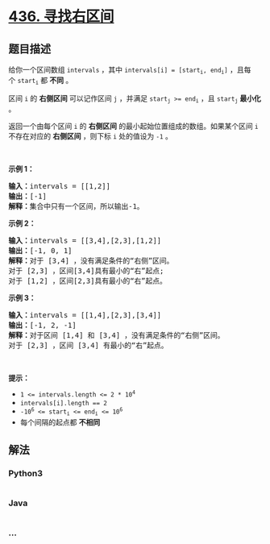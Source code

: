 # [436. 寻找右区间](https://leetcode-cn.com/problems/find-right-interval)



## 题目描述

<!-- 这里写题目描述 -->

<p>给你一个区间数组 <code>intervals</code> ，其中 <code>intervals[i] = [start<sub>i</sub>, end<sub>i</sub>]</code> ，且每个 <code>start<sub>i</sub></code> 都 <strong>不同</strong> 。</p>

<p>区间 <code>i</code> 的 <strong>右侧区间</strong> 可以记作区间 <code>j</code> ，并满足 <code>start<sub>j</sub></code><code> >= end<sub>i</sub></code> ，且 <code>start<sub>j</sub></code> <strong>最小化 </strong>。</p>

<p>返回一个由每个区间 <code>i</code> 的 <strong>右侧区间</strong> 的最小起始位置组成的数组。如果某个区间 <code>i</code> 不存在对应的 <strong>右侧区间</strong> ，则下标 <code>i</code> 处的值设为 <code>-1</code> 。</p>
 

<p><strong>示例 1：</strong></p>

<pre>
<strong>输入：</strong>intervals = [[1,2]]
<strong>输出：</strong>[-1]
<strong>解释：</strong>集合中只有一个区间，所以输出-1。
</pre>

<p><strong>示例 2：</strong></p>

<pre>
<strong>输入：</strong>intervals = [[3,4],[2,3],[1,2]]
<strong>输出：</strong>[-1, 0, 1]
<strong>解释：</strong>对于 [3,4] ，没有满足条件的“右侧”区间。
对于 [2,3] ，区间[3,4]具有最小的“右”起点;
对于 [1,2] ，区间[2,3]具有最小的“右”起点。
</pre>

<p><strong>示例 3：</strong></p>

<pre>
<strong>输入：</strong>intervals = [[1,4],[2,3],[3,4]]
<strong>输出：</strong>[-1, 2, -1]
<strong>解释：</strong>对于区间 [1,4] 和 [3,4] ，没有满足条件的“右侧”区间。
对于 [2,3] ，区间 [3,4] 有最小的“右”起点。
</pre>

<p> </p>

<p><strong>提示：</strong></p>

<ul>
	<li><code>1 <= intervals.length <= 2 * 10<sup>4</sup></code></li>
	<li><code>intervals[i].length == 2</code></li>
	<li><code>-10<sup>6</sup> <= start<sub>i</sub> <= end<sub>i</sub> <= 10<sup>6</sup></code></li>
	<li>每个间隔的起点都 <strong>不相同</strong></li>
</ul>


## 解法

<!-- 这里可写通用的实现逻辑 -->

<!-- tabs:start -->

### **Python3**

<!-- 这里可写当前语言的特殊实现逻辑 -->

```python

```

### **Java**

<!-- 这里可写当前语言的特殊实现逻辑 -->

```java

```

### **...**

```

```

<!-- tabs:end -->
